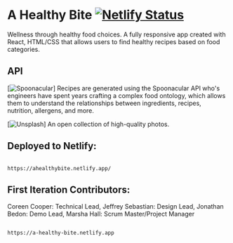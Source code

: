 # A Healthy Bite [![Netlify Status](https://api.netlify.com/api/v1/badges/0a996ebb-3e4c-47c3-a2d9-a606f56fdb0d/deploy-status)](https://app.netlify.com/sites/ahealthybite/deploys)

 Wellness through healthy food choices.
 A fully responsive app created with React, HTML/CSS that allows users to find healthy recipes based on food categories.
 
## API
[![Spoonacular](https://spoonacular.com/food-api)]
Recipes are generated using the Spoonacular API who's engineers have spent years crafting a complex food ontology, which allows them to understand the relationships between ingredients, recipes, nutrition, allergens, and more.

[![Unsplash](https://unsplash.com/developers)]
An open collection of high-quality photos.

## Deployed to Netlify:
```

https://ahealthybite.netlify.app/

```

## First Iteration Contributors:
Coreen Cooper: Technical Lead,
Jeffrey Sebastian: Design Lead,
Jonathan Bedon: Demo Lead,
Marsha Hall: Scrum Master/Project Manager
```

https://a-healthy-bite.netlify.app

```

